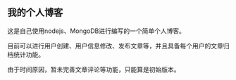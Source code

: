 ## 我的个人博客

这是自己使用nodejs、MongoDB进行编写的一个简单个人博客。

目前可以进行用户创建、用户信息修改、发布文章等，并且具备每个用户的文章归档统计功能。

由于时间原因，暂未完善文章评论等功能，只能算是初始版本。
